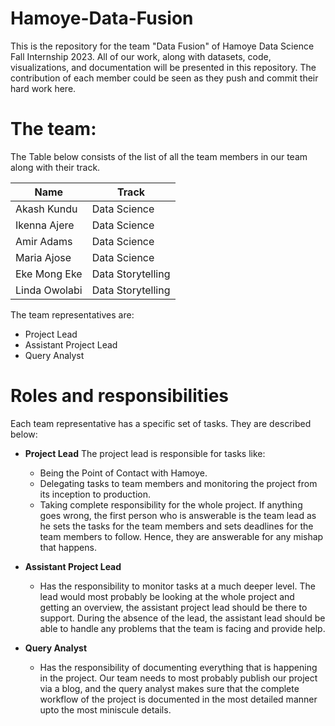 # Hamoye-Data-Fusion
This is the repository for the team "Data Fusion" of Hamoye Data Science Fall Internship 2023. All of our work, along with datasets, code, visualizations, and documentation will be presented in this repository. The contribution of each member could be seen as they push and commit their hard work here.

# The team:

The Table below consists of the list of all the team members in our team along with their track.

| Name | Track |
| --- | --- |
| Akash Kundu | Data Science |
| Ikenna Ajere | Data Science |
| Amir Adams | Data Science |
| Maria Ajose | Data Science |
| Eke Mong Eke | Data Storytelling |
| Linda Owolabi | Data Storytelling |

The team representatives are:

-  Project Lead
- Assistant Project Lead
- Query Analyst

# Roles and responsibilities

Each team representative has a specific set of tasks. They are described below:

- **Project Lead**
The project lead is responsible for tasks like:

	- Being the Point of Contact with Hamoye.
	- Delegating tasks to team members and monitoring the project from its inception to production.
	- Taking complete responsibility for the whole project. If anything goes wrong, the first person who is answerable is the team lead as he sets the tasks for the team members and sets deadlines for the team members to follow. Hence, they are answerable for any mishap that happens.

- **Assistant Project Lead**
	 
	- Has the responsibility to monitor tasks at a much deeper level. The lead would most probably be looking at the whole project and getting an overview, the assistant project lead should be there to support. During the absence of the lead, the assistant lead should be able to handle any problems that the team is facing and provide help.

- **Query Analyst**

	- Has the responsibility of documenting everything that is happening in the project. Our team needs to most probably publish our project via a blog, and the query analyst makes sure that the complete workflow of the project is documented in the most detailed manner upto the most miniscule details.
